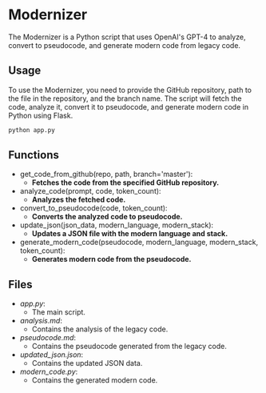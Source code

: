 # Modernizer

The Modernizer is a Python script that uses OpenAI's GPT-4 to analyze, convert to pseudocode, and generate modern code from legacy code.

## Usage

To use the Modernizer, you need to provide the GitHub repository, path to the file in the repository, and the branch name. The script will fetch the code, analyze it, convert it to pseudocode, and generate modern code in Python using Flask.

```sh
python app.py
```

## Functions

- get_code_from_github(repo, path, branch='master'): 
    - **Fetches the code from the specified GitHub repository.**
- analyze_code(prompt, code, token_count): 
    - **Analyzes the fetched code.**
- convert_to_pseudocode(code, token_count): 
    - **Converts the analyzed code to pseudocode.**
- update_json(json_data, modern_language, modern_stack): 
    - **Updates a JSON file with the modern language and stack.**
- generate_modern_code(pseudocode, modern_language, modern_stack, token_count): 
    - **Generates modern code from the pseudocode.**

## Files

- *app.py*:
    - The main script.
- *analysis.md*:
    - Contains the analysis of the legacy code.
- *pseudocode.md*:
    - Contains the pseudocode generated from the legacy code.
- *updated_json.json*:
    - Contains the updated JSON data.
- *modern_code.py*: 
    - Contains the generated modern code.